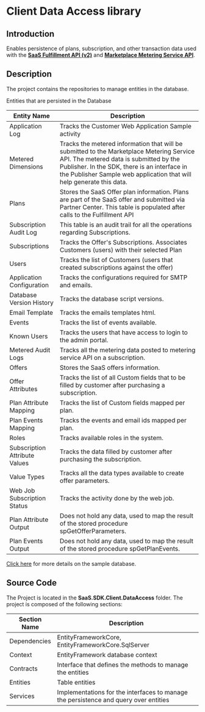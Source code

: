 # Client Data Access library

## Introduction

Enables persistence of plans, subscription, and other transaction data used with the **[SaaS Fulfillment API (v2)](https://docs.microsoft.com/en-us/azure/marketplace/partner-center-portal/pc-saas-fulfillment-api-v2)** and **[Marketplace Metering Service API](https://docs.microsoft.com/en-us/azure/marketplace/partner-center-portal/marketplace-metering-service-apis)**.	

## Description

The project contains the repositories to manage entities in the database.

Entities that are persisted in the Database

| Entity Name | Description |
| --- | --- |
| Application Log | Tracks the Customer Web Application Sample activity |  
| Metered Dimensions | Tracks the metered information that will be submitted to the Marketplace Metering Service API. The metered data is submitted by the Publisher. In the SDK, there is an interface in the Publisher Sample web application that will help generate this data.  | 
| Plans | Stores the SaaS Offer plan information. Plans are part of the SaaS offer and submitted via Partner Center. This table is populated after calls to the Fulfillment API|  
| Subscription Audit Log | This table is an audit trail for all the operations regarding Subscriptions. |  
| Subscriptions | Tracks the Offer's Subscriptions. Associates Customers (users) with their selected Plan|  
| Users | Tracks the list of Customers (users that created subscriptions against the offer) |  
| Application Configuration | Tracks the configurations required for SMTP and emails. |
| Database Version History | Tracks the database script versions. |
| Email Template | Tracks the emails templates html. |
| Events | Tracks the list of events available. |
| Known Users | Tracks the users that have access to login to the admin portal. |
| Metered Audit Logs | Tracks all the metering data posted to metering service API on a subscription. |
| Offers | Stores the SaaS offers information. |
| Offer Attributes | Tracks the list of all Custom fields that to be filled by customer after purchasing a subscription. |
| Plan Attribute Mapping | Tracks the list of Custom fields mapped per plan. |
| Plan Events Mapping | Tracks the events and email ids mapped per plan. |
| Roles | Tracks available roles in the system. |
| Subscription Attribute Values | Tracks the data filled by customer after purchasing the subscription. |
| Value Types | Tracks all the data types available to create offer parameters. |
| Web Job Subscription Status | Tracks the activity done by the web job. |
| Plan Attribute Output | Does not hold any data, used to map the result of the stored procedure spGetOfferParameters. |
| Plan Events Output | Does not hold any data, used to map the result of the stored procedure spGetPlanEvents. |

[Click here](Transactable-SaaS-SDK-Sample-Database.md) for more details on the sample database.

## Source Code

The Project is located in the **SaaS.SDK.Client.DataAccess** folder.
The project is composed of the following sections:

| Section Name | Description |
| --- | --- |  
| Dependencies | EntityFrameworkCore,  EntityFrameworkCore.SqlServer|
| Context | EntityFramework database context |
| Contracts | Interface that defines the methods to manage the entities |
| Entities | Table entities |
| Services | Implementations for the interfaces to manage the persistence and query over entities |
